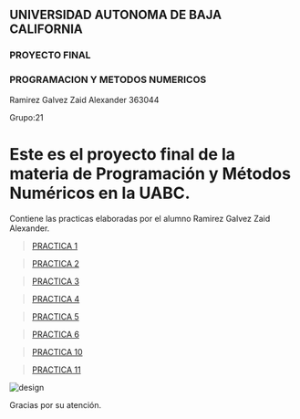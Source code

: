 ## UNIVERSIDAD AUTONOMA DE BAJA CALIFORNIA
### PROYECTO FINAL
### PROGRAMACION Y METODOS NUMERICOS

Ramirez Galvez Zaid Alexander
363044

Grupo:21


# Este es el proyecto final de la materia de Programación y Métodos Numéricos en la UABC.
Contiene las practicas elaboradas por el alumno Ramirez Galvez Zaid Alexander.

>[PRACTICA 1](https://github.com/zaid-ramirez/proyecto_pymn_grupo21/tree/main/PRACTICA1)

>[PRACTICA 2](https://github.com/zaid-ramirez/proyecto_pymn_grupo21/tree/main/PRACTICA%202)

>[PRACTICA 3](https://github.com/zaid-ramirez/proyecto_pymn_grupo21/tree/main/PRACTICA%203)

>[PRACTICA 4](https://github.com/zaid-ramirez/proyecto_pymn_grupo21/commit/00773f411a7ece829bfde4273f48e27fe8e56303)

>[PRACTICA 5](https://github.com/zaid-ramirez/proyecto_pymn_grupo21/commit/1f1c973ae230d06db8fb33798a3e9aab380043ce)

>[PRACTICA 6](https://github.com/zaid-ramirez/proyecto_pymn_grupo21/commit/6896530b0c3de04c002fd1ebbcc3756b7aa7b010)

>[PRACTICA 10](https://github.com/zaid-ramirez/proyecto_pymn_grupo21/tree/main/PRACTICA%2010)

>[PRACTICA 11](https://github.com/zaid-ramirez/proyecto_pymn_grupo21/tree/main/PRACTICA%2011)

![design](https://media.giphy.com/media/QuIxFwQo0RMT1tASlV/giphy.gif)

Gracias por su atención.


